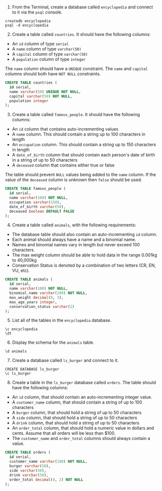 1) From the Terminal, create a database called `encyclopedia` and connect to it via the `psql` console.
```
createdb encyclopedia
psql -d encyclopedia
```
2) Create a table called `countries`. It should have the following columns:
- An `id` column of type `serial`
- A `name` column of type `varchar(50)`
- A `capital` column of type `varchar(50)`
- A `population` column of type `integer`

The `name` column should have a `UNIQUE` constraint. The `name` and `capital` columns should both have `NOT NULL` constraints.
```sql
CREATE TABLE countries (
  id serial,
  name varchar(50) UNIQUE NOT NULL,
  capital varchar(50) NOT NULL,
  population integer
);
```
3) Create a table called `famous_people`. It should have the following columns:
- An `id` column that contains auto-incrementing values
- A `name` column. This should contain a string up to 100 characters in length
- An `occupation` column. This should contain a string up to 150 characters in length
- A `date_of_birth` column that should contain each person's date of birth in a string of up to 50 characters
- A `deceased` column that contains either true or false

The table should prevent `NULL` values being added to the `name` column. If the value of the `deceased` column is unknown then `false` should be used.
```sql
CREATE TABLE famous_people (
  id serial,
  name varchar(100) NOT NULL,
  occupation varchar(150),
  date_of_birth varchar(50),
  deceased boolean DEFAULT FALSE
);
```
4) Create a table called `animals`, with the following requirements:
- The database table should also contain an auto-incrementing `id` column.
- Each animal should always have a name and a binomial name.
- Names and binomial names vary in length but never exceed 100 characters.
- The max weight column should be able to hold data in the range 0.001kg to 40,000kg
- Conservation Status is denoted by a combination of two letters (CR, EN, VU, etc).
```sql
CREATE TABLE animals (
  id serial,
  name varchar(100) NOT NULL,
  binomial_name varchar(100) NOT NULL,
  max_weight decimal(8, 3),
  max_age_years integer,
  conservation_status varchar(2)
);
```
5) List all of the tables in the `encyclopedia` database.
```
\c encyclopedia
\dt
```
6) Display the schema for the `animals` table.

`\d animals`

7) Create a database called `ls_burger` and connect to it.
```
CREATE DATABASE ls_burger
\c ls_burger
```
8) Create a table in the `ls_burger` database called `orders`. The table should have the following columns:
- An `id` column, that should contain an auto-incrementing integer value.
- A `customer_name` column, that should contain a string of up to 100 characters
- A `burger` column, that should hold a string of up to 50 characters
- A `side` column, that should hold a string of up to 50 characters
- A `drink` column, that should hold a string of up to 50 characters
- An `order_total` column, that should hold a numeric value in dollars and cents. Assume that all orders will be less than $100.
- The `customer_name` and `order_total` columns should always contain a value.

```sql
CREATE TABLE orders (
  id serial,
  customer_name varchar(100) NOT NULL,
  burger varchar(50),
  side varchar(50),
  drink varchar(50),
  order_total decimal(4, 2) NOT NULL
);
```
